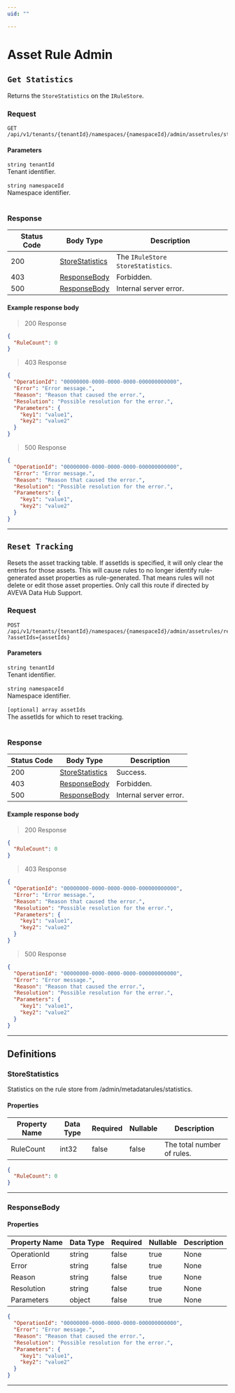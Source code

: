 ```yaml
---
uid: ""

---
```


# Asset Rule Admin

## `Get Statistics`

<a id="opIdAssetRuleAdmin_Get Statistics"></a>

Returns the `StoreStatistics` on the `IRuleStore`.

<h3>Request</h3>

```text 
GET /api/v1/tenants/{tenantId}/namespaces/{namespaceId}/admin/assetrules/statistics
```

<h4>Parameters</h4>

`string tenantId`
<br/>Tenant identifier.<br/><br/>`string namespaceId`
<br/>Namespace identifier.<br/><br/>

<h3>Response</h3>

|Status Code|Body Type|Description|
|---|---|---|
|200|[StoreStatistics](#schemastorestatistics)|The `IRuleStore` `StoreStatistics`.|
|403|[ResponseBody](#schemaresponsebody)|Forbidden.|
|500|[ResponseBody](#schemaresponsebody)|Internal server error.|

<h4>Example response body</h4>

> 200 Response

```json
{
  "RuleCount": 0
}
```

> 403 Response

```json
{
  "OperationId": "00000000-0000-0000-0000-000000000000",
  "Error": "Error message.",
  "Reason": "Reason that caused the error.",
  "Resolution": "Possible resolution for the error.",
  "Parameters": {
    "key1": "value1",
    "key2": "value2"
  }
}
```

> 500 Response

```json
{
  "OperationId": "00000000-0000-0000-0000-000000000000",
  "Error": "Error message.",
  "Reason": "Reason that caused the error.",
  "Resolution": "Possible resolution for the error.",
  "Parameters": {
    "key1": "value1",
    "key2": "value2"
  }
}
```

---

## `Reset Tracking`

<a id="opIdAssetRuleAdmin_Reset Tracking"></a>

Resets the asset tracking table. If assetIds is specified, it will only clear the entries for those assets. This will cause rules to no longer identify rule-generated asset properties as rule-generated. That means rules will not delete or edit those asset properties. Only call this route if directed by AVEVA Data Hub Support.

<h3>Request</h3>

```text 
POST /api/v1/tenants/{tenantId}/namespaces/{namespaceId}/admin/assetrules/resetassettracking
?assetIds={assetIds}
```

<h4>Parameters</h4>

`string tenantId`
<br/>Tenant identifier.<br/><br/>`string namespaceId`
<br/>Namespace identifier.<br/><br/>
`[optional] array assetIds`
<br/>The assetIds for which to reset tracking.<br/><br/>

<h3>Response</h3>

|Status Code|Body Type|Description|
|---|---|---|
|200|[StoreStatistics](#schemastorestatistics)|Success.|
|403|[ResponseBody](#schemaresponsebody)|Forbidden.|
|500|[ResponseBody](#schemaresponsebody)|Internal server error.|

<h4>Example response body</h4>

> 200 Response

```json
{
  "RuleCount": 0
}
```

> 403 Response

```json
{
  "OperationId": "00000000-0000-0000-0000-000000000000",
  "Error": "Error message.",
  "Reason": "Reason that caused the error.",
  "Resolution": "Possible resolution for the error.",
  "Parameters": {
    "key1": "value1",
    "key2": "value2"
  }
}
```

> 500 Response

```json
{
  "OperationId": "00000000-0000-0000-0000-000000000000",
  "Error": "Error message.",
  "Reason": "Reason that caused the error.",
  "Resolution": "Possible resolution for the error.",
  "Parameters": {
    "key1": "value1",
    "key2": "value2"
  }
}
```

---
## Definitions

### StoreStatistics

<a id="schemastorestatistics"></a>
<a id="schema_StoreStatistics"></a>
<a id="tocSstorestatistics"></a>
<a id="tocsstorestatistics"></a>

Statistics on the rule store from /admin/metadatarules/statistics.

<h4>Properties</h4>

|Property Name|Data Type|Required|Nullable|Description|
|---|---|---|---|---|
|RuleCount|int32|false|false|The total number of rules.|

```json
{
  "RuleCount": 0
}

```

---

### ResponseBody

<a id="schemaresponsebody"></a>
<a id="schema_ResponseBody"></a>
<a id="tocSresponsebody"></a>
<a id="tocsresponsebody"></a>

<h4>Properties</h4>

|Property Name|Data Type|Required|Nullable|Description|
|---|---|---|---|---|
|OperationId|string|false|true|None|
|Error|string|false|true|None|
|Reason|string|false|true|None|
|Resolution|string|false|true|None|
|Parameters|object|false|true|None|

```json
{
  "OperationId": "00000000-0000-0000-0000-000000000000",
  "Error": "Error message.",
  "Reason": "Reason that caused the error.",
  "Resolution": "Possible resolution for the error.",
  "Parameters": {
    "key1": "value1",
    "key2": "value2"
  }
}

```

---

